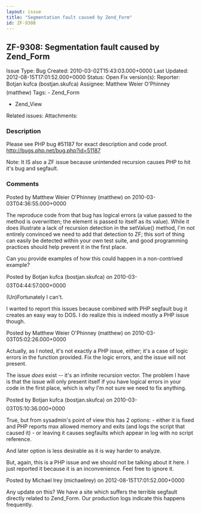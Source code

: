 ```yaml
---
layout: issue
title: "Segmentation fault caused by Zend_Form"
id: ZF-9308
---
```


ZF-9308: Segmentation fault caused by Zend\_Form
------------------------------------------------

 Issue Type: Bug Created: 2010-03-02T15:43:03.000+0000 Last Updated: 2012-08-15T17:01:52.000+0000 Status: Open Fix version(s): 
 Reporter:  Bo&#154;tjan &#138;kufca (bostjan.skufca)  Assignee:  Matthew Weier O'Phinney (matthew)  Tags: - Zend\_Form
- Zend\_View
 
 Related issues: 
 Attachments: 
### Description

Please see PHP bug #51187 for exact description and code proof. <http://bugs.php.net/bug.php?id=51187>

Note: It IS also a ZF issue because unintended recursion causes PHP to hit it's bug and segfault.

 

 

### Comments

Posted by Matthew Weier O'Phinney (matthew) on 2010-03-03T04:36:55.000+0000

The reproduce code from that bug has logical errors (a value passed to the method is overwritten; the element is passed to itself as its value). While it does illustrate a lack of recursion detection in the setValue() method, I'm not entirely convinced we need to add that detection to ZF; this sort of thing can easily be detected within your own test suite, and good programming practices should help prevent it in the first place.

Can you provide examples of how this could happen in a non-contrived example?

 

 

Posted by Bo&#154;tjan &#138;kufca (bostjan.skufca) on 2010-03-03T04:44:57.000+0000

(Un)Fortunately I can't.

I wanted to report this issues because combined with PHP segfault bug it creates an easy way to DOS. I do realize this is indeed mostly a PHP issue though.

 

 

Posted by Matthew Weier O'Phinney (matthew) on 2010-03-03T05:02:26.000+0000

Actually, as I noted, it's not exactly a PHP issue, either; it's a case of logic errors in the function provided. Fix the logic errors, and the issue will not present.

The issue _does_ exist -- it's an infinite recursion vector. The problem I have is that the issue will only present itself if you have logical errors in your code in the first place, which is why I'm not sure we need to fix anything.

 

 

Posted by Bo&#154;tjan &#138;kufca (bostjan.skufca) on 2010-03-03T05:10:36.000+0000

True, but from sysadmin's point of view this has 2 options: - either it is fixed and PHP reports max allowed memory and exits (and logs the script that caused it) - or leaving it causes segfaults which appear in log with no script reference.

And later option is less desirable as it is way harder to analyze.

But, again, this is a PHP issue and we should not be talking about it here. I just reported it because it is an inconvenience. Feel free to ignore it.

 

 

Posted by Michael Irey (michaelirey) on 2012-08-15T17:01:52.000+0000

Any update on this? We have a site which suffers the terrible segfault directly related to Zend\_Form. Our production logs indicate this happens frequently.

 

 